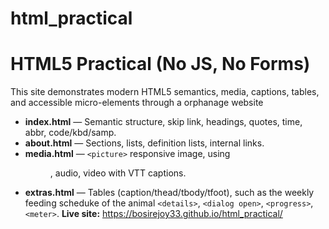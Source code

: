 # html_practical
# HTML5 Practical (No JS, No Forms)
This site demonstrates modern HTML5 semantics, media,
captions, tables, and accessible micro-elements through a orphanage website
- **index.html** — Semantic structure, skip link, headings,
quotes, time, abbr, code/kbd/samp.
- **about.html** — Sections, lists, definition lists, internal
links.
- **media.html** — `<picture>` responsive image, using <figure>, audio, video
with VTT captions.
- **extras.html** — Tables (caption/thead/tbody/tfoot), such as the weekly feeding scheduke of the animal
`<details>`, `<dialog open>`, `<progress>`, `<meter>`.
**Live site:** https://bosirejoy33.github.io/html_practical/
